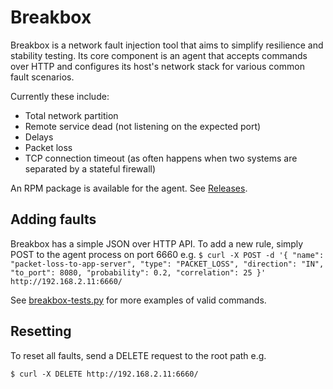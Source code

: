 Breakbox
========

Breakbox is a network fault injection tool that aims to simplify resilience and stability testing.
Its core component is an agent that accepts commands over HTTP and configures its host's network stack
for various common fault scenarios.

Currently these include:
-   Total network partition
-   Remote service dead (not listening on the expected port)
-   Delays
-   Packet loss
-   TCP connection timeout (as often happens when two systems are separated by a stateful firewall)

An RPM package is available for the agent. See [Releases](https://github.com/tomakehurst/breakbox/releases "Releases").

Adding faults
-------------
Breakbox has a simple JSON over HTTP API. To add a new rule, simply POST to the agent process on port 6660 e.g.
``
    $ curl -X POST -d '{ "name": "packet-loss-to-app-server",
    "type": "PACKET_LOSS",
    "direction": "IN",
    "to_port": 8080,
    "probability": 0.2,
    "correlation": 25 }' http://192.168.2.11:6660/
``

See [breakbox-tests.py](https://github.com/tomakehurst/breakbox/blob/master/agent/breakbox-tests.py "breakbox-tests.py")
for more examples of valid commands.

Resetting
---------
To reset all faults, send a DELETE request to the root path e.g.

``
    $ curl -X DELETE http://192.168.2.11:6660/
``
